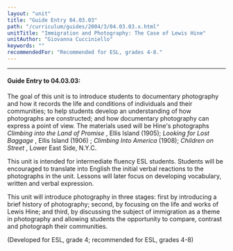 ```yaml
---
layout: "unit"
title: "Guide Entry 04.03.03"
path: "/curriculum/guides/2004/3/04.03.03.x.html"
unitTitle: "Immigration and Photography: The Case of Lewis Hine"
unitAuthor: "Giovanna Cucciniello"
keywords: ""
recommendedFor: "Recommended for ESL, grades 4-8."
---
```

<body>
<hr/>
<h4>
Guide Entry to 04.03.03:
</h4>
<p>
The goal of this unit is to introduce students to documentary photography and how it records the life and conditions of individuals and their communities; to help students develop an understanding of how photographs are constructed; and how documentary photography can express a point of view. The materials used will be Hine's photographs
<i>
Climbing into the Land of Promise
</i>
, Ellis Island (1905);
<i>
Looking for Lost Baggage
</i>
, Ellis Island (1906) ;
<i>
Climbing Into America
</i>
(1908);
<i>
Children on Street
</i>
, Lower East Side, N.Y.C.
</p>
<p>
This unit is intended for intermediate fluency ESL students. Students will be encouraged to translate into English the initial verbal reactions to the photographs in the unit. Lessons will later focus on developing vocabulary, written and verbal expression.
</p>
<p>
This unit will introduce photography in three stages: first by introducing a brief history of photography; second, by focusing on the life and works of Lewis Hine; and third, by discussing the subject of immigration as a theme in photography and allowing students the opportunity to compare, contrast and photograph their communities.
</p>
<p>
(Developed for ESL, grade 4; recommended for ESL, grades 4-8)
</p>
</body>
